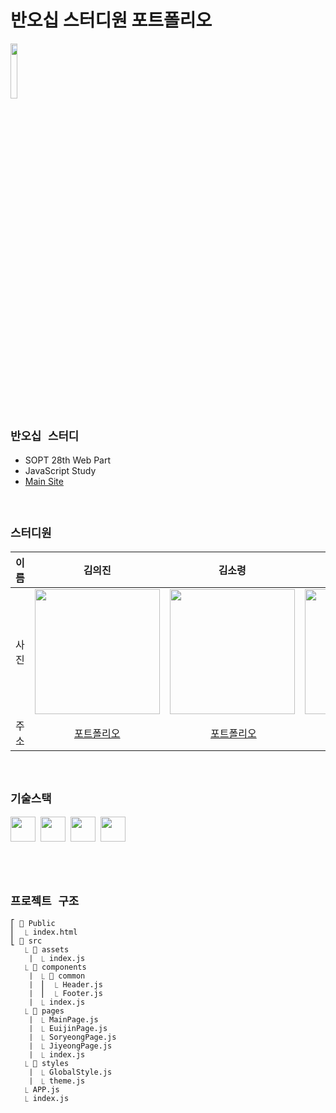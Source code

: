 # 반오십 스터디원 포트폴리오

<img src="https://user-images.githubusercontent.com/24906022/123024697-6db5d680-d414-11eb-8733-157a63bbf3b9.png" width=15%>

<br/>

## `반오십 스터디`

- SOPT 28th Web Part
- JavaScript Study
- [Main Site](https://github.com/facebook/create-react-app)

<br/>

## `스터디원`

| 이름 |                                                                                                                                                                                                                                    김의진                                                                                                                                                                                                                                     |                                                                                                                                                                                                                                                 김소령                                                                                                                                                                                                                                                  |                                                                                                                                                                                                                                    현지영                                                                                                                                                                                                                                     |
| :--: | :---------------------------------------------------------------------------------------------------------------------------------------------------------------------------------------------------------------------------------------------------------------------------------------------------------------------------------------------------------------------------------------------------------------------------------------------------------------------------: | :-----------------------------------------------------------------------------------------------------------------------------------------------------------------------------------------------------------------------------------------------------------------------------------------------------------------------------------------------------------------------------------------------------------------------------------------------------------------------------------------------------: | :---------------------------------------------------------------------------------------------------------------------------------------------------------------------------------------------------------------------------------------------------------------------------------------------------------------------------------------------------------------------------------------------------------------------------------------------------------------------------: |
| 사진 | <img src="https://user-images.githubusercontent.com/24906022/123105895-21e64a00-d473-11eb-8913-aff2aa94882b.jpeg" width=200> | <img src="https://user-images.githubusercontent.com/24906022/123106002-39253780-d473-11eb-901f-3c5cede50b81.jpeg" width=200> | <img src="https://user-images.githubusercontent.com/24906022/123106112-53f7ac00-d473-11eb-8626-81a630f3ac87.jpeg" width=200> |
| 주소 |                                                                                                                                                                                                                      [포트폴리오](https://webmonster.netlify.app/euijin)                                                                                                                                                                                                                      |                                                                                                                                                                                                                                &nbsp;[포트폴리오](https://webmonster.netlify.app/soryeong)                                                                                                                                                                                                                                |                                                                                                                                                                                                                   &nbsp;[포트폴리오](https://webmonster.netlify.app/jiyeong)                                                                                                                                                                                                                   |

<br/>

## `기술스택`

<img src="https://img.shields.io/badge/-ReactJs-61DAFB?logo=react&logoColor=white&style=flat" height=40>&nbsp;&nbsp;<img src="https://img.shields.io/badge/-CSS3-2573B6?logo=css3&logoColor=white&style=flat" height=40>&nbsp;&nbsp;<img src="https://img.shields.io/badge/-HTML5-ED4133?logo=html5&logoColor=white&style=flat" height=40>&nbsp;&nbsp;<img src="https://img.shields.io/badge/-JavaScript-E5D145?logo=javascript&logoColor=white&style=flat" height=40>

<br/>
<br/>

## `프로젝트 구조`

```
⎡ 📁 Public
⎜  ⎿ index.html
⎣ 📁 src
   ⎿ 📁 assets
   ⎹  ⎿ index.js
   ⎿ 📁 components
   ⎹  ⎿ 📁 common
   ⎹  ⎮  ⎿ Header.js
   ⎹  ⎮  ⎿ Footer.js
   ⎹  ⎿ index.js
   ⎿ 📁 pages
   ⎹  ⎿ MainPage.js
   ⎹  ⎿ EuijinPage.js
   ⎹  ⎿ SoryeongPage.js
   ⎹  ⎿ JiyeongPage.js
   ⎹  ⎿ index.js
   ⎿ 📁 styles
   ⎹  ⎿ GlobalStyle.js
   ⎹  ⎿ theme.js
   ⎿ APP.js
   ⎿ index.js
```

